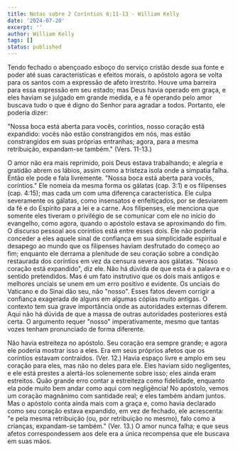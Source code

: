 ```yaml
---
title: Notas sobre 2 Coríntios 6;11-13 - William Kelly
date: '2024-07-20'
excerpt: ''
author: William Kelly
tags: []
status: published
---
```

Tendo fechado o abençoado esboço do serviço cristão desde sua fonte e
poder até suas características e efeitos morais, o apóstolo agora se
volta para os santos com a expressão de afeto irrestrito. Houve uma
barreira para essa expressão em seu estado; mas Deus havia operado em
graça, e eles haviam se julgado em grande medida, e a fé operando pelo
amor buscava tudo o que é digno do Senhor para agradar a todos.
Portanto, ele poderia dizer:

\"Nossa boca está aberta para vocês, coríntios, nosso coração está
expandido: vocês não estão constrangidos em nós, mas estão constrangidos
em suas próprias entranhas; agora, para a mesma retribuição, expandam-se
também.\" (Vers. 11-13.)

O amor não era mais reprimido, pois Deus estava trabalhando; e alegria e
gratidão abrem os lábios, assim como a tristeza isola onde a simpatia
falha. Então ele pode e fala livremente. \"Nossa boca está aberta para
vocês, coríntios.\" Ele nomeia da mesma forma os gálatas (cap. 3:1) e os
filipenses (cap. 4:15); mas cada um com uma diferença característica.
Ele culpa severamente os gálatas, como insensatos e enfeitiçados, por se
desviarem da fé e do Espírito para a lei e a carne. Aos filipenses, ele
menciona que somente eles tiveram o privilégio de se comunicar com ele
no início do evangelho, como agora, quando o apóstolo estava se
aproximando do fim. O discurso pessoal aos coríntios está entre esses
dois. Ele não poderia conceder a eles aquele sinal de confiança em sua
simplicidade espiritual e desapego ao mundo que os filipenses haviam
desfrutado do começo ao fim; enquanto ele derrama a plenitude de seu
coração sobre a condição restaurada dos coríntios em vez da censura
severa aos gálatas. \"Nosso coração está expandido\", diz ele. Não há
dúvida de que esta é a palavra e o sentido pretendidos. Mas é um fato
instrutivo que os dois mais antigos e melhores unciais se unem em um
erro positivo e evidente. Os unciais do Vaticano e do Sinai dão seu, não
\"nosso\". Esses fatos devem corrigir a confiança exagerada de alguns em
algumas cópias muito antigas. O contexto tem sua grave importância onde
as autoridades externas diferem. Aqui não há dúvida de que a massa de
outras autoridades posteriores está certa. O argumento requer \"nosso\"
imperativamente, mesmo que tantas vozes tenham pronunciado de forma
diferente.

Não havia estreiteza no apóstolo. Seu coração era sempre grande; e agora
ele poderia mostrar isso a eles. Era em seus próprios afetos que os
coríntios estavam contraídos. (Ver. 12.) Havia espaço livre e amplo em
seu coração para eles, mas não no deles para ele. Eles haviam sido
negligentes, e ele está prestes a alertá-los solenemente sobre isso;
eles ainda eram estreitos. Quão grande erro contar a estreiteza como
fidelidade, enquanto ela pode muito bem andar como aqui com negligência!
No apóstolo, vemos um coração magnânimo com santidade real; e eles
também andam juntos. Mas o apóstolo conta ainda mais com a graça e, como
havia declarado como seu coração estava expandido, em vez de fechado,
ele acrescenta: \"e pela mesma retribuição (ou, por retribuição no
mesmo), falo como a crianças, expandam-se também.\" (Ver. 13.) O amor
nunca falha; e que seus afetos correspondessem aos dele era a única
recompensa que ele buscava em suas mãos.
